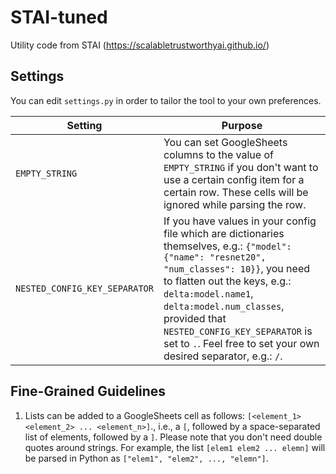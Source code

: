 # STAI-tuned
Utility code from STAI (https://scalabletrustworthyai.github.io/)


## Settings 

You can edit `settings.py` in order to tailor the tool to your own preferences.

| Setting | Purpose |
|----------|----------|
| `EMPTY_STRING` | You can set GoogleSheets columns to the value of `EMPTY_STRING` if you don't want to use a certain config item for a certain row. These cells will be ignored while parsing the row. |
| `NESTED_CONFIG_KEY_SEPARATOR` | If you have values in your config file which are dictionaries themselves, e.g.: `{"model": {"name": "resnet20", "num_classes": 10}}`, you need to flatten out the keys, e.g.: `delta:model.name1`, `delta:model.num_classes`, provided that `NESTED_CONFIG_KEY_SEPARATOR` is set to `.`. Feel free to set your own desired separator, e.g.: `/`.  |


## Fine-Grained Guidelines
1. Lists can be added to a GoogleSheets cell as follows: `[<element_1> <element_2> ... <element_n>]`., i.e., a `[`, followed by a space-separated list of elements, followed by a `]`. Please note that you don't need double quotes around strings. For example, the list `[elem1 elem2 ... elemn]` will be parsed in Python as `["elem1", "elem2", ..., "elemn"]`.
